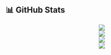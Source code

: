 ## 📊 GitHub Stats

<p align="center">
  <!-- GitHub Stats: 사용자 통계 -->
  <img src="https://github-readme-stats.vercel.app/api?username=daev681&show_icons=true&count_private=true&theme=radical" />
  <br>

  <!-- GitHub Top Languages: 가장 많이 사용한 언어 -->
  <img src="https://github-readme-stats.vercel.app/api/top-langs/?username=daev681&layout=compact&theme=radical" />
  <br>

  <!-- GitHub Streaks: 연속 커밋 활동 -->
  <img src="https://github-readme-streak-stats.herokuapp.com/?user=daev681&theme=radical" />
  <br>

  <!-- GitHub Contribution Graph -->
  <img src="https://github-readme-activity-graph.cyclic.app/graph?username=daev681&theme=radical" />
  <br>

</p>
